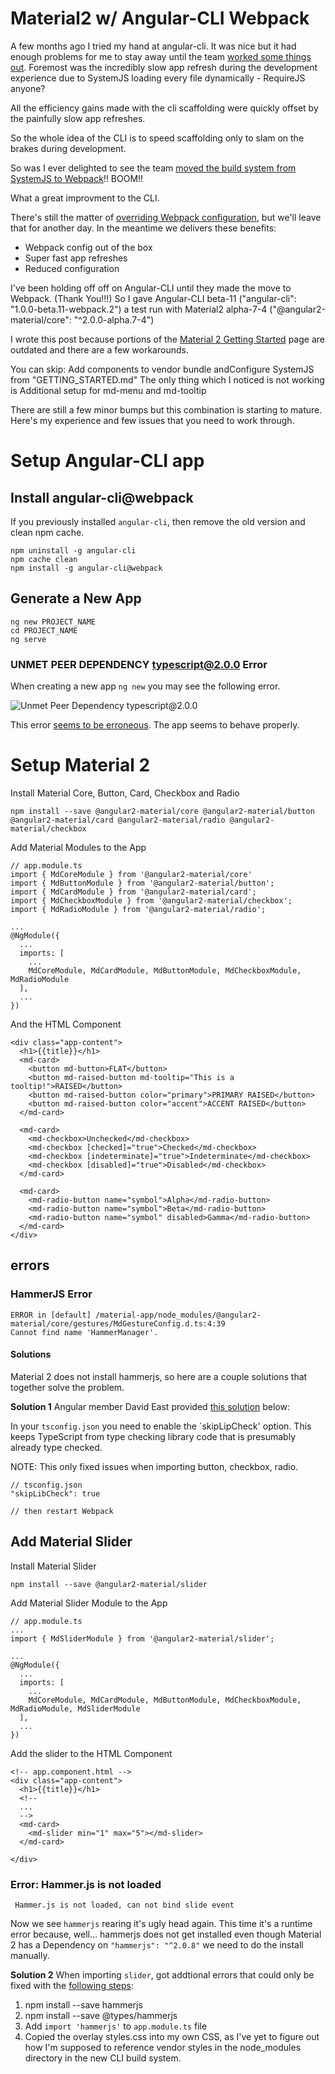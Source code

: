 # Material2 w/ Angular-CLI Webpack

A few months ago I tried my hand at angular-cli. It was nice but it had enough problems for me to stay away until 
the team [worked some things out](https://github.com/angular/angular-cli/issues/909). Foremost was the incredibly 
slow app refresh during the development experience due to SystemJS loading every file dynamically - RequireJS anyone?

All the efficiency gains made with the cli scaffolding were quickly offset by the painfully slow app refreshes. 

So the whole idea of the CLI is to speed scaffolding only to slam on the brakes during development. 

So was I ever delighted to see the team 
[moved the build system from SystemJS to Webpack](https://github.com/angular/angular-cli/blob/master/CHANGELOG.md#100-beta11-webpack-2016-08-02)!! 
BOOM!!

What a great improvment to the CLI. 

There's still the matter of [overriding Webpack configuration](https://github.com/angular/angular-cli/issues/1656), 
but we'll leave that for another day. In the meantime we 
delivers these benefits:

 - Webpack config out of the box
 - Super fast app refreshes
 - Reduced configuration

I've been holding off off on Angular-CLI until they made the move to Webpack. (Thank You!!!)
So I gave Angular-CLI beta-11 ("angular-cli": "1.0.0-beta.11-webpack.2") a test run with 
Material2 alpha-7-4 ("@angular2-material/core": "^2.0.0-alpha.7-4")

I wrote this post because portions of the [Material 2 Getting Started](https://github.com/angular/material2/blob/master/GETTING_STARTED.md) 
page are outdated and there are a few workarounds.  

You can skip: Add components to vendor bundle andConfigure SystemJS from "GETTING_STARTED.md"
The only thing which I noticed is not working is Additional setup for md-menu and md-tooltip

There are still a few minor bumps but this combination is starting to mature. Here's my experience and few
issues that you need to work through.  

# Setup Angular-CLI app

## Install angular-cli@webpack
If you previously installed `angular-cli`, then remove the old version and clean npm cache.

```
npm uninstall -g angular-cli
npm cache clean
npm install -g angular-cli@webpack
``` 

## Generate a New App

```
ng new PROJECT_NAME
cd PROJECT_NAME
ng serve
```


### UNMET PEER DEPENDENCY typescript@2.0.0 Error

When creating a new app `ng new` you may see the following error. 

![Unmet Peer Dependency typescript@2.0.0](http://link)

This error [seems to be erroneous](https://github.com/angular/angular-cli/issues/1737#issuecomment-240703690). 
The app seems to behave properly. 



# Setup Material 2 

Install Material Core, Button, Card, Checkbox and Radio
```
npm install --save @angular2-material/core @angular2-material/button @angular2-material/card @angular2-material/radio @angular2-material/checkbox
```

Add Material Modules to the App

```
// app.module.ts
import { MdCoreModule } from '@angular2-material/core'
import { MdButtonModule } from '@angular2-material/button';
import { MdCardModule } from '@angular2-material/card';
import { MdCheckboxModule } from '@angular2-material/checkbox';
import { MdRadioModule } from '@angular2-material/radio';

...
@NgModule({
  ...
  imports: [
    ...
    MdCoreModule, MdCardModule, MdButtonModule, MdCheckboxModule, MdRadioModule
  ],
  ...
})
```

And the HTML Component

```
<div class="app-content">
  <h1>{{title}}</h1>
  <md-card>
    <button md-button>FLAT</button>
    <button md-raised-button md-tooltip="This is a tooltip!">RAISED</button>
    <button md-raised-button color="primary">PRIMARY RAISED</button>
    <button md-raised-button color="accent">ACCENT RAISED</button>
  </md-card>

  <md-card>
    <md-checkbox>Unchecked</md-checkbox>
    <md-checkbox [checked]="true">Checked</md-checkbox>
    <md-checkbox [indeterminate]="true">Indeterminate</md-checkbox>
    <md-checkbox [disabled]="true">Disabled</md-checkbox>
  </md-card>
    
  <md-card>
    <md-radio-button name="symbol">Alpha</md-radio-button>
    <md-radio-button name="symbol">Beta</md-radio-button>
    <md-radio-button name="symbol" disabled>Gamma</md-radio-button>
  </md-card>
</div>
```

## errors


### HammerJS Error 

```
ERROR in [default] /material-app/node_modules/@angular2-material/core/gestures/MdGestureConfig.d.ts:4:39
Cannot find name 'HammerManager'.
```

#### Solutions

Material 2 does not install hammerjs, so here are a couple solutions that together solve the problem. 

**Solution 1**
Angular member David East provided [this solution](https://github.com/angular/material2/issues/535#issuecomment-241140049) below:

In your `tsconfig.json` you need to enable the `skipLipCheck' option. This keeps TypeScript from type 
checking library code that is presumably already type checked. 

NOTE: This only fixed issues when importing button, checkbox, radio. 

```
// tsconfig.json
"skipLibCheck": true

// then restart Webpack
```


## Add Material Slider

Install Material Slider
```
npm install --save @angular2-material/slider
```

Add Material Slider Module to the App
```
// app.module.ts
...
import { MdSliderModule } from '@angular2-material/slider';

...
@NgModule({
  ...
  imports: [
    ...
    MdCoreModule, MdCardModule, MdButtonModule, MdCheckboxModule, MdRadioModule, MdSliderModule
  ],
  ...
})
```

Add the slider to the HTML Component

```
<!-- app.component.html -->
<div class="app-content">
  <h1>{{title}}</h1>
  <!-- 
  ...
  -->
  <md-card>
    <md-slider min="1" max="5"></md-slider>
  </md-card>

</div>
```

### Error: Hammer.js is not loaded

```
 Hammer.js is not loaded, can not bind slide event
```

Now we see `hammerjs` rearing it's ugly head again. This time it's a runtime error because, well... hammerjs does not get 
installed even though Material 2 has a Dependency on `"hammerjs": "^2.0.8"` we need to do the install manually. 

**Solution 2**
When importing `slider`, got addtional errors that could only be fixed with the [following steps](https://github.com/angular/material2/issues/535#issuecomment-240966608):

1. npm install --save hammerjs
1. npm install --save @types/hammerjs
1. Add `import 'hammerjs'` to `app.module.ts` file
1. Copied the overlay styles.css into my own CSS, as I've yet to figure out how I'm supposed to reference vendor styles in the node_modules directory in the new CLI build system.


